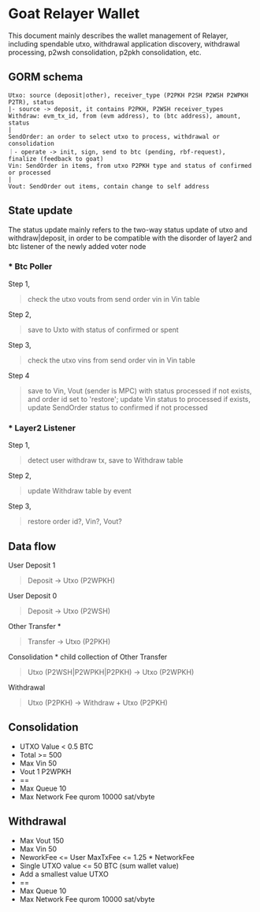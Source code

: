 # Goat Relayer Wallet
This document mainly describes the wallet management of Relayer, including spendable utxo, withdrawal application discovery, withdrawal processing, p2wsh consolidation, p2pkh consolidation, etc.

## GORM schema
```
Utxo: source (deposit|other), receiver_type (P2PKH P2SH P2WSH P2WPKH P2TR), status
|- source -> deposit, it contains P2PKH, P2WSH receiver_types
Withdraw: evm_tx_id, from (evm address), to (btc address), amount, status
|
SendOrder: an order to select utxo to process, withdrawal or consolidation
｜- operate -> init, sign, send to btc (pending, rbf-request), finalize (feedback to goat)
Vin: SendOrder in items, from utxo P2PKH type and status of confirmed or processed
|
Vout: SendOrder out items, contain change to self address
```

## State update
The status update mainly refers to the two-way status update of utxo and withdraw|deposit, in order to be compatible with the disorder of layer2 and btc listener of the newly added voter node

### * Btc Poller 
Step 1,
> check the utxo vouts from send order vin in Vin table

Step 2,
> save to Uxto with status of confirmed or spent

Step 3,
> check the utxo vins from send order vin in Vin table

Step 4
> save to Vin, Vout (sender is MPC) with status processed if not exists, and order id set to 'restore';  update Vin status to processed if exists, update SendOrder status to confirmed if not processed


### * Layer2 Listener
Step 1,
> detect user withdraw tx, save to Withdraw table

Step 2,
> update Withdraw table by event

Step 3,
> restore order id?, Vin?, Vout?

## Data flow
User Deposit 1 
> Deposit -> Utxo (P2WPKH)

User Deposit 0 
> Deposit -> Utxo (P2WSH)

Other Transfer *
> Transfer -> Utxo (P2PKH)

Consolidation * child collection of Other Transfer
> Utxo (P2WSH|P2WPKH|P2PKH) -> Utxo (P2WPKH)

Withdrawal
> Utxo (P2PKH) ->  Withdraw + Utxo (P2PKH)

## Consolidation
- UTXO Value < 0.5 BTC
- Total >= 500
- Max Vin 50
- Vout 1 P2WPKH
- ==
- Max Queue 10
- Max Network Fee qurom 10000 sat/vbyte

## Withdrawal
- Max Vout 150
- Max Vin 50
- NeworkFee <= User MaxTxFee <= 1.25 * NetworkFee
- Single UTXO value <= 50 BTC (sum wallet value)
- Add a smallest value UTXO
- ==
- Max Queue 10
- Max Network Fee qurom 10000 sat/vbyte